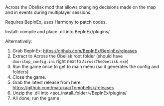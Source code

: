 Across the Obelisk mod that allows changing decisions made on the map and in events during multiplayer sessions.

Requires BepInEx, uses Harmony to patch codes.

Install: compile and place .dll into BepInEx/plugins/

Alternatively:
1. Grab BepInEx: https://github.com/BepInEx/BepInEx/releases
2. Extract to Across the Obelisk root folder (should have `doorstop_config.ini` right next to `AcrossTheObelisk.exe`)
3. Run the game once to get to main menu (so it generates the config and folders)
4. Close the game.
5. Grab the latest release from here: https://github.com/matukaa/Tomobelisk/releases
6. Unzip the .dll into <aot_install_folder>/BepInEx/plugins/
7. All done, run the game
